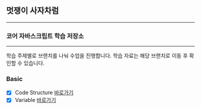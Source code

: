 ## 멋쟁이 사자차럼

---

### 코어 자바스크립트 학습 저장소

---

학습 주제별로 브랜치를 나눠 수업을 진행합니다.
학습 자료는 해당 브랜치로 이동 후 확인할 수 있습니다.

### Basic

- [x] Code Structure [바로가기](https://github.com/somin2352/core_js/blob/01.core/client/chapter/core/01.codeStructure.js)
- [x] Variable [바로가기](https://github.com/somin2352/core_js/blob/01.core/client/chapter/core/02.variable.js)
